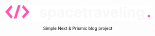 <p align="center">
  <img src="./public/images/logo.svg" alt="spacetraveling."/>
</p>

<p align="center">Simple Next & Prismic blog project</p>
